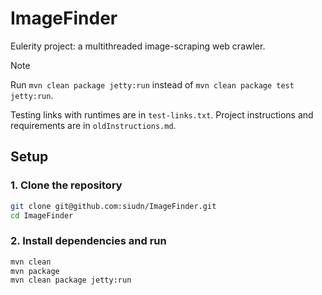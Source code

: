# ImageFinder

Eulerity project: a multithreaded image-scraping web crawler.

> [!NOTE]
> Run `mvn clean package jetty:run` instead of `mvn clean package test jetty:run`.
> <br>

Testing links with runtimes are in `test-links.txt`. Project instructions and requirements are in `oldInstructions.md`.

## Setup

### 1. Clone the repository

```bash
git clone git@github.com:siudn/ImageFinder.git
cd ImageFinder
```

### 2. Install dependencies and run

```bash
mvn clean
mvn package
mvn clean package jetty:run
```
